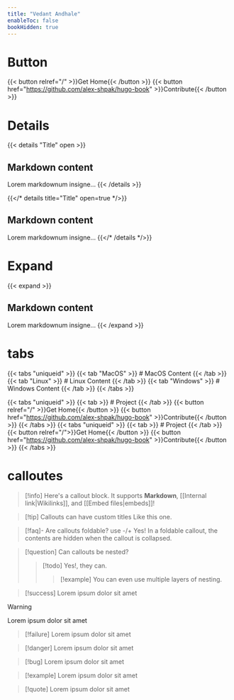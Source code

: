 ```yaml
---
title: "Vedant Andhale"
enableToc: false
bookHidden: true
---
```


# Button

{{< button relref="/" >}}Get Home{{< /button >}}
{{< button href="https://github.com/alex-shpak/hugo-book" >}}Contribute{{< /button >}}


# Details


{{< details "Title" open >}}
## Markdown content
Lorem markdownum insigne...
{{< /details >}}

{{</* details title="Title" open=true */>}}
## Markdown content
Lorem markdownum insigne...
{{</* /details */>}}

# Expand

{{< expand >}}
## Markdown content
Lorem markdownum insigne...
{{< /expand >}}

# tabs

{{< tabs "uniqueid" >}}
{{< tab "MacOS" >}} # MacOS Content {{< /tab >}}
{{< tab "Linux" >}} # Linux Content {{< /tab >}}
{{< tab "Windows" >}} # Windows Content {{< /tab >}}
{{< /tabs >}}

{{< tabs "uniqueid" >}}
{{< tab >}} # Project {{< /tab >}}
{{< button relref="/"  >}}Get Home{{< /button >}}
{{< button href="https://github.com/alex-shpak/hugo-book" >}}Contribute{{< /button >}}
{{< /tabs >}}
{{< tabs "uniqueid" >}}
{{< tab >}} # Project {{< /tab >}}
{{< button relref="/">}}Get Home{{< /button >}}
{{< button href="https://github.com/alex-shpak/hugo-book" >}}Contribute{{< /button >}}
{{< /tabs >}}

# calloutes

> [!info]
> Here's a callout block.
> It supports **Markdown**, [[Internal link|Wikilinks]], and [[Embed files|embeds]]!

> [!tip] Callouts can have custom titles
> Like this one.


> [!faq]- Are callouts foldable? use -/+
> Yes! In a foldable callout, the contents are hidden when the callout is collapsed.

> [!question] Can callouts be nested?
> > [!todo] Yes!, they can.
> > > [!example]  You can even use multiple layers of nesting.

> [!success]
> Lorem ipsum dolor sit amet

> [!warning]
> Lorem ipsum dolor sit amet

> [!failure]
> Lorem ipsum dolor sit amet

> [!danger]
> Lorem ipsum dolor sit amet

> [!bug]
> Lorem ipsum dolor sit amet

> [!example]
> Lorem ipsum dolor sit amet

> [!quote]
> Lorem ipsum dolor sit amet
